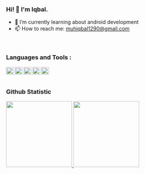 ### Hi! 👋 I'm Iqbal.
- 🌱 I’m currently learning about android development
- 📫 How to reach me: muhiqbal1290@gmail.com
<br />


### Languages and Tools :
<p align="left">
  <a href="https://kotlinlang.org/"><img align="left" alt="Kotlin" title="Kotlin" width="21px" src="https://upload.wikimedia.org/wikipedia/commons/7/74/Kotlin_Icon.png" /></a>
  <a href="https://www.java.com/en/"><img align="left" alt="Java" title="Java" width="21px" src="https://1000logos.net/wp-content/uploads/2020/09/Java-Logo.pn" /></a>
  <a href="https://nodejs.org/en/"><img align="left" alt="NodeJS" title="NodeJS" width="21px" src="https://upload.wikimedia.org/wikipedia/commons/thumb/d/d9/Node.js_logo.svg/1280px-Node.js_logo.svg.png" /></a>
  <a href="https://developer.android.com/studio?"><img align="left" alt="Android Studio" title="Android Studio" width="21px" src="https://res.infoq.com/news/2020/10/android-studio-4-1-stable/en/headerimage/image9-1603126617867.jpg" /></a>
  <a href="https://nodejs.org/en/"><img align="left" alt="Figma" title="Figma" width="21px" src="https://yt3.ggpht.com/ytc/AKedOLRrH_wT7RwStCNum43bUnEavYBJNISAWhmMJgJWOg=s900-c-k-c0x00ffffff-no-rj" /></a>
</p>
<br>
<br>
  
### Github Statistic
<p align="left">
<a href="https://github.com/muhiqbal99">
  <img height="180em" src="https://github-readme-stats-eight-theta.vercel.app/api?username=muhiqbal99&show_icons=true&theme=algolia&include_all_commits=true&count_private=true"/>
  <img height="180em" src="https://github-readme-stats-eight-theta.vercel.app/api/top-langs/?username=muhiqbal99&layout=compact&langs_count=8&theme=algolia"/>
</a>
</p>
